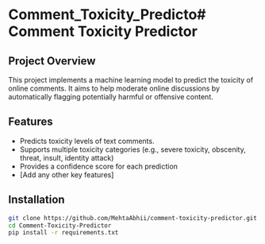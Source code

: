 # Comment_Toxicity_Predicto# Comment Toxicity Predictor

## Project Overview

This project implements a machine learning model to predict the toxicity of online comments. It aims to help moderate online discussions by automatically flagging potentially harmful or offensive content.

## Features

- Predicts toxicity levels of text comments.
- Supports multiple toxicity categories (e.g., severe toxicity, obscenity, threat, insult, identity attack)
- Provides a confidence score for each prediction
- [Add any other key features]

## Installation

```bash
git clone https://github.com/MehtaAbhii/comment-toxicity-predictor.git
cd Comment-Toxicity-Predictor
pip install -r requirements.txt